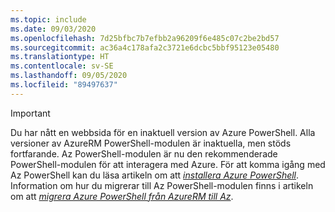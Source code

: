 ```yaml
---
ms.topic: include
ms.date: 09/03/2020
ms.openlocfilehash: 7d25bfbc7b7efbb2a96209f6e485c07c2be2bd57
ms.sourcegitcommit: ac36a4c178afa2c3721e6dcbc5bbf95123e05480
ms.translationtype: HT
ms.contentlocale: sv-SE
ms.lasthandoff: 09/05/2020
ms.locfileid: "89497637"
---
```

> [!IMPORTANT]
> Du har nått en webbsida för en inaktuell version av Azure PowerShell. Alla versioner av AzureRM PowerShell-modulen är inaktuella, men stöds fortfarande. Az PowerShell-modulen är nu den rekommenderade PowerShell-modulen för att interagera med Azure. För att komma igång med Az PowerShell kan du läsa artikeln om att [_installera Azure PowerShell_](https://docs.microsoft.com/powershell/azure/install-az-ps). Information om hur du migrerar till Az PowerShell-modulen finns i artikeln om att [_migrera Azure PowerShell från AzureRM till Az_](https://aka.ms/azpsmigrate).
